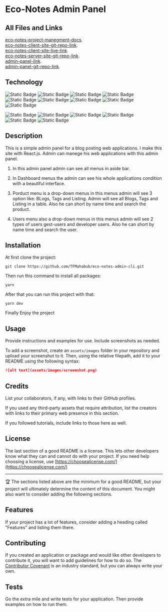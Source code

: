 # Eco-Notes Admin Panel

## All Files and Links

[eco-notes-project-manegment-docs](https://docs.google.com/document/d/1geAzLOs4qQl50mtPnQxGiDYWgMUyC7Ky4OwH7zmyNKo/edit).
<br>
[eco-notes-client-site-git-repo-link](https://github.com/TFMahabub/eco-notes).
<br>
[eco-notes-client-site-live-link](https://eco-notes.vercel.app/).
<br>
[eco-notes-server-site-git-repo-link](https://github.com/TFMahabub/eco-notes-server).
<br>
[admin-panel-link](https://eco-notes-admin-panel.netlify.app/).
<br>
[admin-panel-git-repo-link](https://github.com/TFMahabub/eco-notes-admin-cli).

## Technology

![Static Badge](https://img.shields.io/badge/typeScript-100%25-007ACC)
![Static Badge](https://img.shields.io/badge/javaScript-100%25-EFD81D)
![Static Badge](https://img.shields.io/badge/tailwindCSS-100%25-38BDF8)
![Static Badge](https://img.shields.io/badge/React.js-100%25-00DDFF)
![Static Badge](https://img.shields.io/badge/Next.js-100%25-383838)
![Static Badge](https://img.shields.io/badge/Redux-80%25-764ABC)
![Static Badge](https://img.shields.io/badge/Node.js-70%25-89BB5A)
![Static Badge](https://img.shields.io/badge/Express.js-50%25-868686)
![Static Badge](https://img.shields.io/badge/mongoDB-60%25-086341)

![Static Badge](https://img.shields.io/badge/VS_Code-100%25-2B8DCC)
![Static Badge](https://img.shields.io/badge/Git-100%25-F05539)
![Static Badge](https://img.shields.io/badge/Github-100%25-383838)
![Static Badge](https://img.shields.io/badge/Vite-100%25-9F5BFE)
![Static Badge](https://img.shields.io/badge/EsLint-100%25-4A2EC4)
![Static Badge](https://img.shields.io/badge/airbnb_code_format-100%25-FF5F64)

## Description

This is a simple admin panel for a blog posting web applications. I make this site with React.js. Admin can manege his web applications with this admin panel.

1. In this admin panel admin can see all menus in aside bar.

2. In Dashboard menus the admin can see his whole applications condition with a beautiful interface.

3. Porduct menu is a drop-down menus in this menus admin will see 3 option like: BLogs, Tags and Listing. Admin will see all Blogs, Tags and Listing in a table. Also he can short by name time and search the product.

4. Users menu also a drop-down menus in this menus admin will see 2 types of users gest-users and developer users. Also he can short by name time and search the user.

## Installation

At first clone the project:

```code
git clone https://github.com/TFMahabub/eco-notes-admin-cli.git
```

Then run this command to install all packages:

```code
yarn
```

After that you can run this project with that:

```code
yarn dev
```

Finally Enjoy the project

## Usage

Provide instructions and examples for use. Include screenshots as needed.

To add a screenshot, create an `assets/images` folder in your repository and upload your screenshot to it. Then, using the relative filepath, add it to your README using the following syntax:

```md
![alt text](assets/images/screenshot.png)
```

## Credits

List your collaborators, if any, with links to their GitHub profiles.

If you used any third-party assets that require attribution, list the creators with links to their primary web presence in this section.

If you followed tutorials, include links to those here as well.

## License

The last section of a good README is a license. This lets other developers know what they can and cannot do with your project. If you need help choosing a license, use [https://choosealicense.com/](https://choosealicense.com/)

---

🏆 The sections listed above are the minimum for a good README, but your project will ultimately determine the content of this document. You might also want to consider adding the following sections.

## Features

If your project has a lot of features, consider adding a heading called "Features" and listing them there.

## Contributing

If you created an application or package and would like other developers to contribute it, you will want to add guidelines for how to do so. The [Contributor Covenant](https://www.contributor-covenant.org/) is an industry standard, but you can always write your own.

## Tests

Go the extra mile and write tests for your application. Then provide examples on how to run them.
